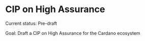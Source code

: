 # CIP on High Assurance

Current status: Pre-draft

Goal: Draft a CIP on High Assurance for the Cardano ecosystem
